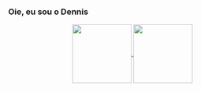### Oie, eu sou o Dennis 

<div align="center">
  <a href="https://github.com/Dennis-Fellipe">
  <img align="center" height="120em"  src="https://github-readme-stats.vercel.app/api?username=Dennis-Fellipe&show_icons=true&theme=merko&include_all_commits=true&count_private=true"/>
  <img align="center" height="120em" src="https://github-readme-stats.vercel.app/api/top-langs/?username=Dennis-Fellipe&langs_count=5&layout=compact&langs_count=7&theme=merko"/>
</div>

